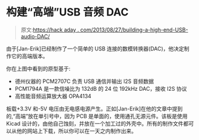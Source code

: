 # 构建“高端”USB 音频 DAC

> 原文:[https://hack aday . com/2013/08/27/building-a-high-end-USB-audio-DAC/](https://hackaday.com/2013/08/27/building-a-high-end-usb-audio-dac/)

由于[Jan-Erik]已经制作了一个简单的 USB 连接的数模转换器(DAC)，他决定制作它的高端版本。

你在上图中看到的原型基于:

*   德州仪器的 PCM2707C 负责 USB 通信并输出 I2S 音频数据
*   PCM1794A 是一款信噪比为 132dB 的 24 位 192kHz DAC，接收 I2S 协议
*   高性能音频运算放大器 OPA4134

板载+3.3V 和-5V 电压由无电感电源产生。正如[Jan-Erik]在他的文章中提到的,“高端”放在单引号中，因为 PCB 是单面的，使用通孔无源元件。该板是使用 Kicad 设计的，由他自己蚀刻，并放在一个加工过的外壳中。所有的制作文件都可以从他的网站上下载，所以你可以在一天之内制作出来。
